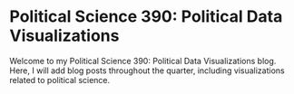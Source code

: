 # Political Science 390: Political Data Visualizations

Welcome to my Political Science 390: Political Data Visualizations blog. Here, I will add blog posts throughout the quarter, including visualizations related to political science.
